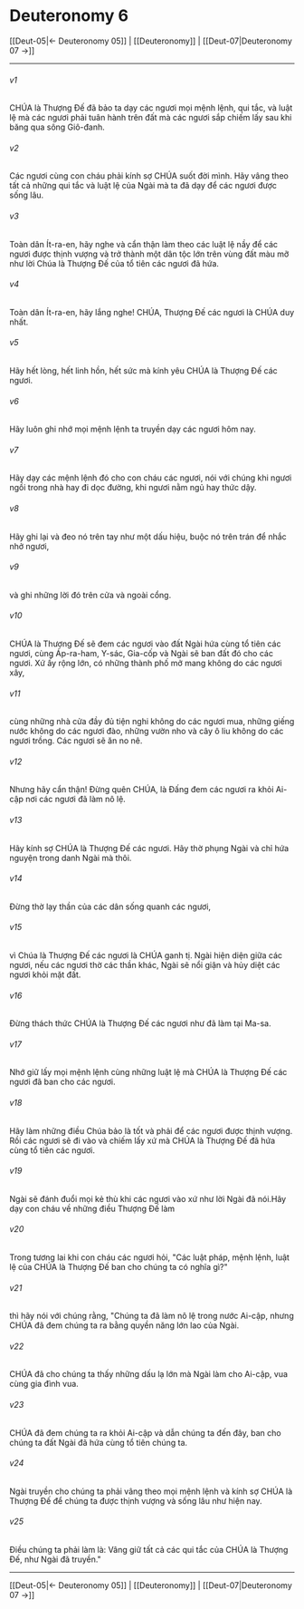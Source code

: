 # Deuteronomy 6

[[Deut-05|← Deuteronomy 05]] | [[Deuteronomy]] | [[Deut-07|Deuteronomy 07 →]]
***



###### v1 
CHÚA là Thượng Đế đã bảo ta dạy các ngươi mọi mệnh lệnh, qui tắc, và luật lệ mà các ngươi phải tuân hành trên đất mà các ngươi sắp chiếm lấy sau khi băng qua sông Giô-đanh. 

###### v2 
Các ngươi cùng con cháu phải kính sợ CHÚA suốt đời mình. Hãy vâng theo tất cả những qui tắc và luật lệ của Ngài mà ta đã dạy để các ngươi được sống lâu. 

###### v3 
Toàn dân Ít-ra-en, hãy nghe và cẩn thận làm theo các luật lệ nầy để các ngươi được thịnh vượng và trở thành một dân tộc lớn trên vùng đất màu mỡ như lời Chúa là Thượng Đế của tổ tiên các ngươi đã hứa. 

###### v4 
Toàn dân Ít-ra-en, hãy lắng nghe! CHÚA, Thượng Đế các ngươi là CHÚA duy nhất. 

###### v5 
Hãy hết lòng, hết linh hồn, hết sức mà kính yêu CHÚA là Thượng Đế các ngươi. 

###### v6 
Hãy luôn ghi nhớ mọi mệnh lệnh ta truyền dạy các ngươi hôm nay. 

###### v7 
Hãy dạy các mệnh lệnh đó cho con cháu các ngươi, nói với chúng khi ngươi ngồi trong nhà hay đi dọc đường, khi ngươi nằm ngủ hay thức dậy. 

###### v8 
Hãy ghi lại và đeo nó trên tay như một dấu hiệu, buộc nó trên trán để nhắc nhở ngươi, 

###### v9 
và ghi những lời đó trên cửa và ngoài cổng. 

###### v10 
CHÚA là Thượng Đế sẽ đem các ngươi vào đất Ngài hứa cùng tổ tiên các ngươi, cùng Áp-ra-ham, Y-sác, Gia-cốp và Ngài sẽ ban đất đó cho các ngươi. Xứ ấy rộng lớn, có những thành phố mở mang không do các ngươi xây, 

###### v11 
cùng những nhà cửa đầy đủ tiện nghi không do các ngươi mua, những giếng nước không do các ngươi đào, những vườn nho và cây ô liu không do các ngươi trồng. Các ngươi sẽ ăn no nê. 

###### v12 
Nhưng hãy cẩn thận! Đừng quên CHÚA, là Đấng đem các ngươi ra khỏi Ai-cập nơi các ngươi đã làm nô lệ. 

###### v13 
Hãy kính sợ CHÚA là Thượng Đế các ngươi. Hãy thờ phụng Ngài và chỉ hứa nguyện trong danh Ngài mà thôi. 

###### v14 
Đừng thờ lạy thần của các dân sống quanh các ngươi, 

###### v15 
vì Chúa là Thượng Đế các ngươi là CHÚA ganh tị. Ngài hiện diện giữa các ngươi, nếu các ngươi thờ các thần khác, Ngài sẽ nổi giận và hủy diệt các ngươi khỏi mặt đất. 

###### v16 
Đừng thách thức CHÚA là Thượng Đế các ngươi như đã làm tại Ma-sa. 

###### v17 
Nhớ giữ lấy mọi mệnh lệnh cùng những luật lệ mà CHÚA là Thượng Đế các ngươi đã ban cho các ngươi. 

###### v18 
Hãy làm những điều Chúa bảo là tốt và phải để các ngươi được thịnh vượng. Rồi các ngươi sẽ đi vào và chiếm lấy xứ mà CHÚA là Thượng Đế đã hứa cùng tổ tiên các ngươi. 

###### v19 
Ngài sẽ đánh đuổi mọi kẻ thù khi các ngươi vào xứ như lời Ngài đã nói.Hãy dạy con cháu về những điều Thượng Đế làm 

###### v20 
Trong tương lai khi con cháu các ngươi hỏi, "Các luật pháp, mệnh lệnh, luật lệ của CHÚA là Thượng Đế ban cho chúng ta có nghĩa gì?" 

###### v21 
thì hãy nói với chúng rằng, "Chúng ta đã làm nô lệ trong nước Ai-cập, nhưng CHÚA đã đem chúng ta ra bằng quyền năng lớn lao của Ngài. 

###### v22 
CHÚA đã cho chúng ta thấy những dấu lạ lớn mà Ngài làm cho Ai-cập, vua cùng gia đình vua. 

###### v23 
CHÚA đã đem chúng ta ra khỏi Ai-cập và dẫn chúng ta đến đây, ban cho chúng ta đất Ngài đã hứa cùng tổ tiên chúng ta. 

###### v24 
Ngài truyền cho chúng ta phải vâng theo mọi mệnh lệnh và kính sợ CHÚA là Thượng Đế để chúng ta được thịnh vượng và sống lâu như hiện nay. 

###### v25 
Điều chúng ta phải làm là: Vâng giữ tất cả các qui tắc của CHÚA là Thượng Đế, như Ngài đã truyền."

***
[[Deut-05|← Deuteronomy 05]] | [[Deuteronomy]] | [[Deut-07|Deuteronomy 07 →]]

